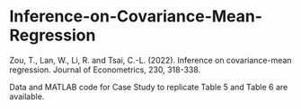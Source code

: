 # Inference-on-Covariance-Mean-Regression
Zou, T., Lan, W., Li, R. and Tsai, C.-L. (2022). Inference on covariance-mean regression. Journal of Econometrics, 230, 318-338.

Data and MATLAB code for Case Study to replicate Table 5 and Table 6 are available.
